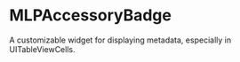 MLPAccessoryBadge
=================

A customizable widget for displaying metadata, especially in UITableViewCells.
